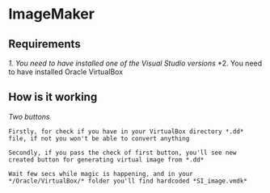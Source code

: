 # ImageMaker



## **Requirements**

*1. You need to have installed one of the Visual Studio versions*
*2. You need to have installed Oracle VirtualBox

## **How is it working**

*Two buttons*

    Firstly, for check if you have in your VirtualBox directory *.dd* file, if not you won't be able to convert anything
    
    Secondly, if you pass the check of first button, you'll see new created button for generating virtual image from *.dd*
    
    Wait few secs while magic is happening, and in your */Oracle/VirtualBox/* folder you'll find hardcoded *SI_image.vmdk*
